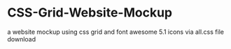 # CSS-Grid-Website-Mockup
a website mockup using css grid and font awesome 5.1 icons via all.css file download

